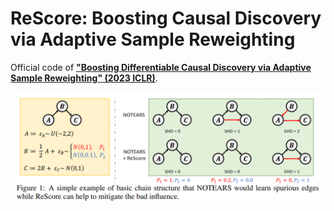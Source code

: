 # ReScore: Boosting Causal Discovery via Adaptive Sample Reweighting
Official code of [**"Boosting Differentiable Causal Discovery via Adaptive Sample Reweighting" (2023 ICLR)**](https://openreview.net/forum?id=LNpMtk15AS4).

![figure1](figures/figure1.png)
